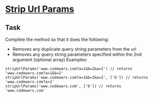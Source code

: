 [Strip Url Params](https://www.codewars.com/kata/strip-url-params)
=

## Task
Complete the method so that it does the following:
- Removes any duplicate query string parameters from the url
- Removes any query string parameters specified within the 2nd argument (optional array)
Examples:
```
stripUrlParams('www.codewars.com?a=1&b=2&a=2') // returns 'www.codewars.com?a=1&b=2'
stripUrlParams('www.codewars.com?a=1&b=2&a=2', ['b']) // returns 'www.codewars.com?a=1'
stripUrlParams('www.codewars.com', ['b']) // returns 'www.codewars.com'
```
